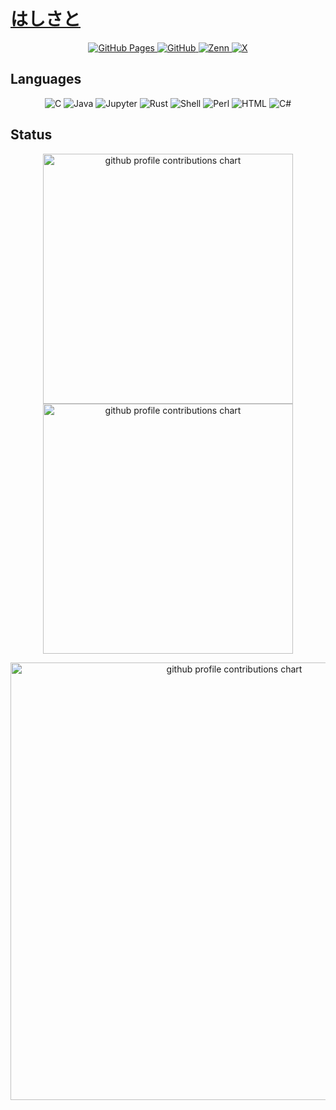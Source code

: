 # [はしさと](https://github.com/hashisato)

<p align="center">
  <a href="https://hashisato.github.io" target="_blank" rel="noopener">
    <img alt="GitHub Pages" src="https://img.shields.io/badge/GitHub Pages-121013?logo=github&amp;logoColor=white">
  </a><!--
  --><a href="https://github.com/hashisato" target="_blank" rel="noopener">
    <img alt="GitHub" src="https://img.shields.io/badge/GitHub-%23121011.svg?logo=github&amp;logoColor=white">
  </a><!--
  --><a href="https://zenn.dev/hashisato" target="_blank" rel="noopener">
    <img src="https://img.shields.io/badge/Zenn-@hashisato-1E90FF?style=for-the-badge&logo=zenn&logoColor=white" alt="Zenn" />
  </a><!--
  --><a href="https://twitter.com/hashisato_" target="_blank" rel="noopener">
    <img alt="X" src="https://img.shields.io/badge/X-%23000000.svg?logo=X&amp;logoColor=white">
  </a>
</p>

## Languages
<p align="center">
  <!-- Languages -->
  <img src="https://img.shields.io/badge/-C-00599d?style=for-the-badge&logo=c&logoColor=white" alt="C" />
  <img src="https://img.shields.io/badge/-Java-b07219?style=for-the-badge&logo=java&logoColor=white" alt="Java" />
  <img src="https://img.shields.io/badge/-Jupyter-F37626?style=for-the-badge&logo=jupyter&logoColor=white" alt="Jupyter" />
  <img src="https://img.shields.io/badge/-Rust-DEA584?style=for-the-badge&logo=rust&logoColor=black" alt="Rust" />
  <img src="https://img.shields.io/badge/-Shell-89e051?style=for-the-badge&logo=gnu-bash&logoColor=white" alt="Shell" />
  <img src="https://img.shields.io/badge/-Perl-0298c3?style=for-the-badge&logo=perl&logoColor=white" alt="Perl" />
  <img src="https://img.shields.io/badge/-HTML-e34f26?style=for-the-badge&logo=html5&logoColor=white" alt="HTML" />
  <img src="https://img.shields.io/badge/-C%23-178600?style=for-the-badge&logo=c-sharp&logoColor=white" alt="C#" />
</p>

## Status
<p align="center">
  <picture>
        <source media="(prefers-color-scheme: dark)"  srcset="output/metrics.base.svg" width="400" />
	<source media="(prefers-color-scheme: light)" srcset="output/metrics.base.svg" width="400" />
	<img alt="github profile contributions chart"    src="https://raw.githubusercontent.com/hashisato/hashisato/output-3d-contrib/day.svg" />
  </picture>
  <picture>
   	<source media="(prefers-color-scheme: dark)"  srcset="output/details.svg" width="400" />
	<source media="(prefers-color-scheme: light)" srcset="output/details.svg" width="400" />
	<img alt="github profile contributions chart"    src="https://raw.githubusercontent.com/hashisato/hashisato/output-3d-contrib/day.svg" />
  </picture>
</p>

<p align="center" >
	<picture>
	  <source media="(prefers-color-scheme: dark)"  srcset="profile-3d-contrib/profile-night-view.svg" width="700" />
	  <source media="(prefers-color-scheme: light)" srcset="profile-3d-contrib/profile-green-animate.svg" width="700" />
	  <img alt="github profile contributions chart"    src="https://raw.githubusercontent.com/hashisato/hashisato/output-3d-contrib/day.svg" />
	</picture>
</p>

